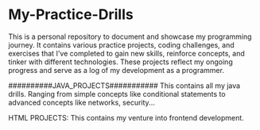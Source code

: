 # My-Practice-Drills
This is a personal repository to document and showcase my programming journey. It contains various practice projects, coding challenges, and exercises that I've completed to gain new skills, reinforce concepts, and tinker with different technologies. These projects reflect my ongoing progress and serve as a log of my development as a programmer.


##########JAVA_PROJECTS###########
This contains all my java drills. Ranging from simple concepts like conditional statements to advanced concepts like networks, security...

HTML PROJECTS:
This contains my venture into frontend development.